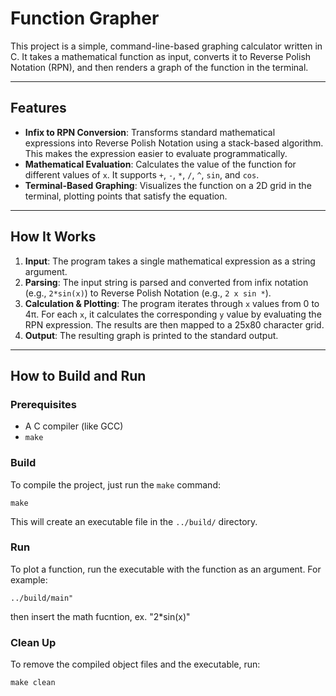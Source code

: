 # Function Grapher

This project is a simple, command-line-based graphing calculator written in C. It takes a mathematical function as input, converts it to Reverse Polish Notation (RPN), and then renders a graph of the function in the terminal.

-----

## Features

  - **Infix to RPN Conversion**: Transforms standard mathematical expressions into Reverse Polish Notation using a stack-based algorithm. This makes the expression easier to evaluate programmatically.
  - **Mathematical Evaluation**: Calculates the value of the function for different values of `x`. It supports `+`, `-`, `*`, `/`, `^`, `sin`, and `cos`.
  - **Terminal-Based Graphing**: Visualizes the function on a 2D grid in the terminal, plotting points that satisfy the equation.

-----

## How It Works

1.  **Input**: The program takes a single mathematical expression as a string argument.
2.  **Parsing**: The input string is parsed and converted from infix notation (e.g., `2*sin(x)`) to Reverse Polish Notation (e.g., `2 x sin *`).
3.  **Calculation & Plotting**: The program iterates through `x` values from 0 to 4π. For each `x`, it calculates the corresponding `y` value by evaluating the RPN expression. The results are then mapped to a 25x80 character grid.
4.  **Output**: The resulting graph is printed to the standard output.

-----

## How to Build and Run

### Prerequisites

  - A C compiler (like GCC)
  - `make`

### Build

To compile the project, just run the `make` command:

```shell
make
```

This will create an executable file in the `../build/` directory.

### Run

To plot a function, run the executable with the function as an argument. For example:

```shell
../build/main"
```
then insert the math fucntion, ex.  "2*sin(x)"

### Clean Up

To remove the compiled object files and the executable, run:

```shell
make clean
```
